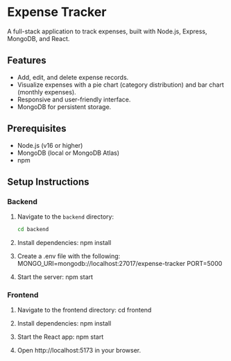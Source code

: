# Expense Tracker

A full-stack application to track expenses, built with Node.js, Express, MongoDB, and React.

## Features
- Add, edit, and delete expense records.
- Visualize expenses with a pie chart (category distribution) and bar chart (monthly expenses).
- Responsive and user-friendly interface.
- MongoDB for persistent storage.

## Prerequisites
- Node.js (v16 or higher)   
- MongoDB (local or MongoDB Atlas)
- npm

## Setup Instructions

### Backend
1. Navigate to the `backend` directory:
   ```bash
   cd backend

2. Install dependencies:
   npm install

3. Create a .env file with the following:
    MONGO_URI=mongodb://localhost:27017/expense-tracker
    PORT=5000

4. Start the server:
    npm start

### Frontend
1. Navigate to the frontend directory:
    cd frontend

2. Install dependencies:
    npm install

3. Start the React app:
    npm start

4. Open http://localhost:5173 in your browser.
